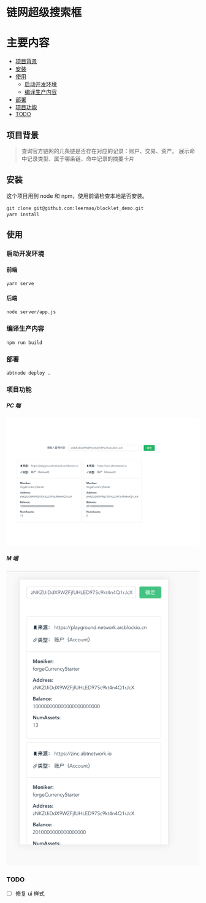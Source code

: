 # 链网超级搜索框

# 主要内容

- [项目背景](#项目背景)
- [安装](#安装)
- [使用](#使用)
  - [启动开发环境](#启动开发环境)
  - [编译生产内容](#编译生产内容)
- [部署](#部署)
- [项目功能](#项目功能)
- [TODO](#TODO)

## 项目背景

> 查询官方链网的几条链是否存在对应的记录：账户、交易、资产。
> 展示命中记录类型、属于哪条链、命中记录的摘要卡片

## 安装

这个项目用到 node 和 npm，使用前请检查本地是否安装。

```
git clone git@github.com:leermao/blocklet_demo.git
yarn install
```

## 使用

### 启动开发环境

#### 前端

```
yarn serve
```

#### 后端

```
node server/app.js
```

### 编译生产内容

```
npm run build
```

### 部署

```
abtnode deploy .
```

### 项目功能

##### PC 端

![PC 端](./screenshots/pc.png)

##### M 端

![M 端](./screenshots/m.png)

### TODO

- [ ] 修复 ui 样式
